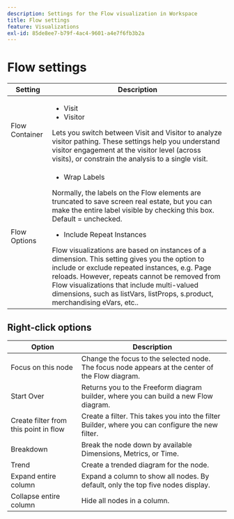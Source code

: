 ```yaml
---
description: Settings for the Flow visualization in Workspace
title: Flow settings
feature: Visualizations
exl-id: 85de8ee7-b79f-4ac4-9601-a4e7f6fb3b2a
---
```

# Flow settings

| Setting | Description |
| --- | --- |
| Flow Container | <ul><li>Visit</li><li>Visitor</li></ul> Lets you switch between Visit and Visitor to analyze visitor pathing. These settings help you understand visitor engagement at the visitor level (across visits), or constrain the analysis to a single visit. |
| Flow Options | <ul><li>Wrap Labels</li></ul> Normally, the labels on the Flow elements are truncated to save screen real estate, but you can make the entire label visible by checking this box.  Default = unchecked.<ul><li>Include Repeat Instances</li></ul> Flow visualizations are based on instances of a dimension. This setting gives you the option to include or exclude repeated instances, e.g. Page reloads. However, repeats cannot be removed from Flow visualizations that include multi-valued dimensions, such as listVars, listProps, s.product, merchandising eVars, etc.. |

## Right-click options

| Option | Description |
| --- | --- |
| Focus on this node | Change the focus to the selected node. The focus node appears at the center of the Flow diagram. |
| Start Over | Returns you to the Freeform diagram builder, where you can build a new Flow diagram. |
| Create filter from this point in flow | Create a filter. This takes you into the filter Builder, where you can configure the new filter. |
| Breakdown | Break the node down by available Dimensions, Metrics, or Time. |
| Trend | Create a trended diagram for the node. |
| Expand entire column | Expand a column to show all nodes. By default, only the top five nodes display. |
| Collapse entire column | Hide all nodes in a column. |
